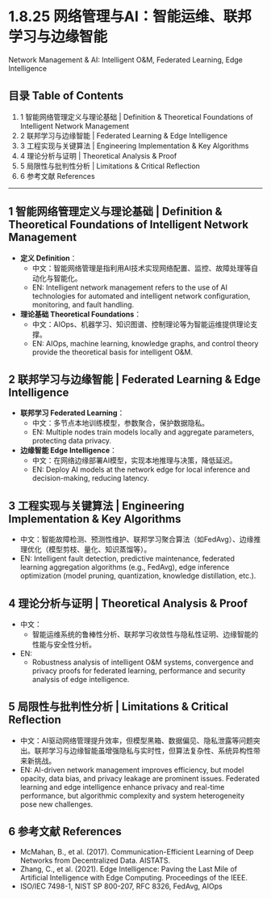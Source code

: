 # 1.8.25 网络管理与AI：智能运维、联邦学习与边缘智能

Network Management & AI: Intelligent O&M, Federated Learning, Edge Intelligence

## 目录 Table of Contents

1. 1 智能网络管理定义与理论基础 | Definition & Theoretical Foundations of Intelligent Network Management
2. 2 联邦学习与边缘智能 | Federated Learning & Edge Intelligence
3. 3 工程实现与关键算法 | Engineering Implementation & Key Algorithms
4. 4 理论分析与证明 | Theoretical Analysis & Proof
5. 5 局限性与批判性分析 | Limitations & Critical Reflection
6. 6 参考文献 References

---

## 1 智能网络管理定义与理论基础 | Definition & Theoretical Foundations of Intelligent Network Management

- **定义 Definition**：
  - 中文：智能网络管理是指利用AI技术实现网络配置、监控、故障处理等自动化与智能化。
  - EN: Intelligent network management refers to the use of AI technologies for automated and intelligent network configuration, monitoring, and fault handling.
- **理论基础 Theoretical Foundations**：
  - 中文：AIOps、机器学习、知识图谱、控制理论等为智能运维提供理论支撑。
  - EN: AIOps, machine learning, knowledge graphs, and control theory provide the theoretical basis for intelligent O&M.

## 2 联邦学习与边缘智能 | Federated Learning & Edge Intelligence

- **联邦学习 Federated Learning**：
  - 中文：多节点本地训练模型，参数聚合，保护数据隐私。
  - EN: Multiple nodes train models locally and aggregate parameters, protecting data privacy.
- **边缘智能 Edge Intelligence**：
  - 中文：在网络边缘部署AI模型，实现本地推理与决策，降低延迟。
  - EN: Deploy AI models at the network edge for local inference and decision-making, reducing latency.

## 3 工程实现与关键算法 | Engineering Implementation & Key Algorithms

- 中文：智能故障检测、预测性维护、联邦学习聚合算法（如FedAvg）、边缘推理优化（模型剪枝、量化、知识蒸馏等）。
- EN: Intelligent fault detection, predictive maintenance, federated learning aggregation algorithms (e.g., FedAvg), edge inference optimization (model pruning, quantization, knowledge distillation, etc.).

## 4 理论分析与证明 | Theoretical Analysis & Proof

- 中文：
  - 智能运维系统的鲁棒性分析、联邦学习收敛性与隐私性证明、边缘智能的性能与安全性分析。
- EN:
  - Robustness analysis of intelligent O&M systems, convergence and privacy proofs for federated learning, performance and security analysis of edge intelligence.

## 5 局限性与批判性分析 | Limitations & Critical Reflection

- 中文：AI驱动网络管理提升效率，但模型黑箱、数据偏见、隐私泄露等问题突出。联邦学习与边缘智能虽增强隐私与实时性，但算法复杂性、系统异构性带来新挑战。
- EN: AI-driven network management improves efficiency, but model opacity, data bias, and privacy leakage are prominent issues. Federated learning and edge intelligence enhance privacy and real-time performance, but algorithmic complexity and system heterogeneity pose new challenges.

## 6 参考文献 References

- McMahan, B., et al. (2017). Communication-Efficient Learning of Deep Networks from Decentralized Data. AISTATS.
- Zhang, C., et al. (2021). Edge Intelligence: Paving the Last Mile of Artificial Intelligence with Edge Computing. Proceedings of the IEEE.
- ISO/IEC 7498-1, NIST SP 800-207, RFC 8326, FedAvg, AIOps
